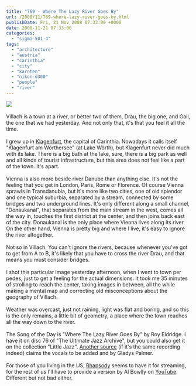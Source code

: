 ```yaml
---
title: "769 - Where The Lazy River Goes By"
url: /2008/11/769-where-lazy-river-goes-by.html
publishDate: Fri, 21 Nov 2008 07:33:00 +0000
date: 2008-11-21 07:33:00
categories: 
  - "sigma-501-4"
tags: 
  - "architecture"
  - "austria"
  - "carinthia"
  - "city"
  - "karnten"
  - "nikon-d300"
  - "people"
  - "river"
---
```

<a href="https://d25zfm9zpd7gm5.cloudfront.net/1200x1200/2008/20081120_155609_ps.jpg" target="_blank"><img src="https://d25zfm9zpd7gm5.cloudfront.net/0600x0600/2008/20081120_155609_ps.jpg"/></a><br/><br/>Villach is a town at a river, or better two of them, Drau, the big one, and Gail, the one that we had yesterday. And not only that, it's that you feel it all the time.<br/><br/>I grew up in <a href="http://en.wikipedia.org/wiki/Klagenfurt">Klagenfurt</a>, the capital of Carinthia. Nowadays it calls itself "Klagenfurt am Wörthersee" (at Lake Wörth), but Klagenfurt never did much with its lake. There is a big bath at the lake, sure, there is a big park as well and all kinds of tourist infrastructure, but this area does not feel like a part of the town. It's apart.<br/><br/>Vienna is also more beside river Danube than anything else. It's not the feeling that you get in London, Paris, Rome or Florence. Of course Vienna sprawls in Transdanubia, but it's more like two cities, one of old splendor and one typical suburbia, separated by a stream, connected by some bridges and two underground lines. It's only different along a small channel, "Donaukanal", that separates from the main stream in the west, comes all the way in, touches the first district at the center, and then joins back east of the city. Donaukanal is the only place where Vienna lives along its river. On the other hand, Vienna is pretty big and where I live, it's easy to ignore the river altogether.<br/><br/>Not so in Villach. You can't ignore the rivers, because whenever you've got to get from A to B, it's likely that you have to cross the river Drau, and that means you must consider bridges.<br/><br/>I shot this particular image yesterday afternoon, when I went to town per pedes, just to get a feeling for the actual dimensions. It took me 35 minutes of strolling to reach the center, taking images in between, all the while making a mental map and correcting old misconceptions about the geography of Villach.<br/><br/> Weather was overcast, just not raining, light was flat and boring, and so this is the only remains, a little bit of geometry, a place where the town reaches all the way down to the river.<br/><br/> The Song of the Day is "Where The Lazy River Goes By" by Roy Eldridge. I have it on disc 76 of "The Ultimate Jazz Archive", but you could also get it on the collection "Little Jazz". <a href="http://www.cd-lp-dvd.net/product_info.php?products_id=6570" target="_blank">Another source</a> (if it's the same recording indeed) claims the vocals to be added and by Gladys Palmer. <br/><br/>For those of you living in the US, <a href="http://mp3.rhapsody.com/royeldridge/royeldridge/wherethelazyrivergoesby" target="_blank">Rhapsody</a> seems to have it for streaming, for the rest of us I'll have to provide a version by Al Bowlly on <a href="http://www.youtube.com/watch?v=8BXqMljbqPU" target="_blank">YouTube</a>. Different but not bad either.

